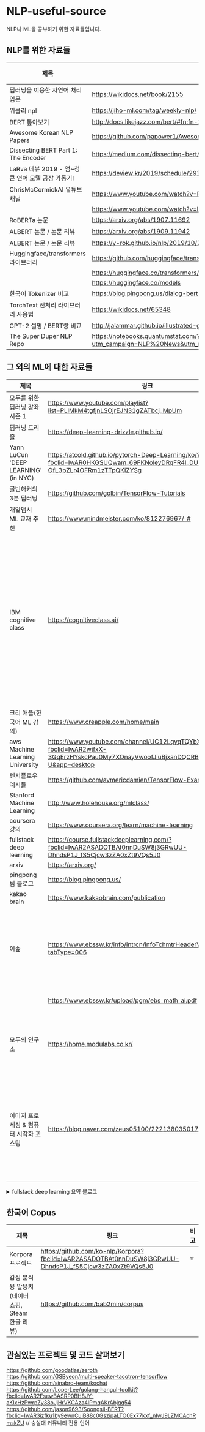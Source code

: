 # NLP-useful-source
NLP나 ML을 공부하기 위한 자료들입니다.



## NLP를 위한 자료들

|제목|링크|비고|
|------|---|----|
|딥러닝을 이용한 자연어 처리 입문|https://wikidocs.net/book/2155|⭐|
|위클리 npl|https://jiho-ml.com/tag/weekly-nlp/| |
|BERT 톺아보기|http://docs.likejazz.com/bert/#fn:fn-2| |
|Awesome Korean NLP Papers|https://github.com/papower1/Awesome-Korean-NLP-Papers|⭐|
|Dissecting BERT Part 1: The Encoder|https://medium.com/dissecting-bert/dissecting-bert-part-1-d3c3d495cdb3| |
|LaRva 데뷰 2019 - 엄~청 큰 언어 모델 공장 가동기!|https://deview.kr/2019/schedule/291| |
|ChrisMcCormickAI 유튜브 채널 |https://www.youtube.com/watch?v=FKlPCK1uFrc&list=PLam9sigHPGwOBuH4_4fr-XvDbe5uneaf6| |
| |https://www.youtube.com/watch?v=l8ZYCvgGu0o| |
|RoBERTa 논문|https://arxiv.org/abs/1907.11692| |
|ALBERT 논문 / 논문 리뷰|https://arxiv.org/abs/1909.11942| |
|ALBERT 논문 / 논문 리뷰|https://y-rok.github.io/nlp/2019/10/23/albert.html| |
|Huggingface/transformers 라이브러리|https://github.com/huggingface/transformers| |
| |https://huggingface.co/transformers/quicktour.html| |
| |https://huggingface.co/models| |
|한국어 Tokenizer 비교|https://blog.pingpong.us/dialog-bert-tokenizer/| |
|TorchText 전처리 라이브러리 사용법|https://wikidocs.net/65348| |
|GPT-2 설명 / BERT랑 비교|http://jalammar.github.io/illustrated-gpt2/| |
|The Super Duper NLP Repo|https://notebooks.quantumstat.com/?utm_campaign=NLP%20News&utm_medium=email&utm_source=Revue%20newsletter&fbclid=IwAR1TDjhrfaT1HWrBl6TuqHsGzffl8dGf89KgUh9_RgyaG6HhmvJ3QqxqguI|⭐|


## 그 외의 ML에 대한 자료들
|제목|링크|비고|
|--|--|--|
|모두를 위한 딥러닝 강좌 시즌 1|https://www.youtube.com/playlist?list=PLlMkM4tgfjnLSOjrEJN31gZATbcj_MpUm| |
|딥러닝 드리즐|https://deep-learning-drizzle.github.io/|⭐|
|Yann LuCun 'DEEP LEARNING' (in NYC)|https://atcold.github.io/pytorch-Deep-Learning/ko/?fbclid=IwAR0HKGSUQwam_69FKNoleyDRqFR4l_DUH-OfL3pZLr4OFRm1zTTpQKiZYSg|⭐|  
|골빈해커의 3분 딥러닝|https://github.com/golbin/TensorFlow-Tutorials| |
|개앞맵시 ML 교재 추천|https://www.mindmeister.com/ko/812276967/_# |⭐|
|IBM cognitive class|https://cognitiveclass.ai/|⭐ IBM에서 제공하는 data, ml 관련 강의로, script까지 줘서 비영어권의 접근성 나쁘지 않음 |
|크리 애플(한국어 ML 강의)|https://www.creapple.com/home/main| |
|aws Machine Learning University|https://www.youtube.com/channel/UC12LqyqTQYbXatYS9AA7Nuw?fbclid=IwAR2wjfxX-3GqErzHYskcPau0My7XOnayVwoofJiuBjxanDQCRBUaGhUF4-U&app=desktop| |
|텐서플로우 예시들|https://github.com/aymericdamien/TensorFlow-Examples| |
|Stanford Machine Learning|http://www.holehouse.org/mlclass/| |
|coursera 강의|https://www.coursera.org/learn/machine-learning|⭐|
|fullstack deep learning|https://course.fullstackdeeplearning.com/?fbclid=IwAR2ASADOTBAt0nnDuSW8j3GRwUU-DhndsP1J_fS5Cjcw3zZA0xZt9VQs5J0|⭐|
|arxiv|https://arxiv.org/| |
|pingpong팀 블로그|https://blog.pingpong.us/| |
|kakao brain|https://www.kakaobrain.com/publication| |
|이솦|https://www.ebssw.kr/info/intrcn/infoTchmtrHeaderView.do?tabType=006|EBS에서 고교생을 대상으로 만든 인공지능|
| |https://www.ebssw.kr/upload/pgm/ebs_math_ai.pdf|이솦 교재|  
|모두의 연구소|https://home.modulabs.co.kr/|다양한 주제의 강의를 제공합니다.|  
|이미지 프로세싱 & 컴퓨터 시각화 포스팅|https://blog.naver.com/zeus05100/222138035017|30부에 걸쳐 이미지 프로세싱과 CV에 대해 설명합니다.|



<details>
    <summary>fullstack deep learning 요약 블로그</summary>

1. Setting up Machine Learning Projects https://medium.com/@heegyukim/full-stack-deep-learning-setting-up-machine-learning-projects-32681ccac007
2. Infrastructure and Tooling
https://medium.com/@heegyukim/full-stack-deep-learning-infrastructure-and-tooling-e0cd33af7a9e
3. Data Management
https://medium.com/@heegyukim/full-stack-deep-learning-data-management-7ee8ca43aac7
4. Machine Learning Teams
https://medium.com/@heegyukim/full-stack-deep-learning-machine-learning-teams-8aaa2e22b5ca
5. Training and Debugging
https://medium.com/@heegyukim/full-stack-deep-learning-training-and-debugging-1c0f1d587e66
6. Testing and Deployment
https://medium.com/@heegyukim/full-stack-deep-learning-testing-and-deployment-d98568424a8a
</details>

## 한국어 Copus
|제목|링크|비고|
|--|--|--|
|Korpora 프로젝트 |https://github.com/ko-nlp/Korpora?fbclid=IwAR2ASADOTBAt0nnDuSW8j3GRwUU-DhndsP1J_fS5Cjcw3zZA0xZt9VQs5J0|⭐|
|감성 분석용 말뭉치(네이버 쇼핑, Steam 한글 리뷰)| https://github.com/bab2min/corpus| |


## 관심있는 프로젝트 및 코드 살펴보기  
https://github.com/goodatlas/zeroth  
https://github.com/GSByeon/multi-speaker-tacotron-tensorflow  
https://github.com/sinabro-team/kochat  
https://github.com/LoperLee/golang-hangul-toolkit?fbclid=IwAR2FsewBASRP0BH8JY-aKIxHzPwrpZy38oJjHrVKCAza4lPmqAKrAbjqq54
https://github.com/jason9693/Soongsil-BERT?fbclid=IwAR3izfku1by9ewnCuiB88c0GszipaLTO0Ex77kxf_nIwJ9LZMCAchRmskZU // 숭실대 커뮤니티 전용 언어 
